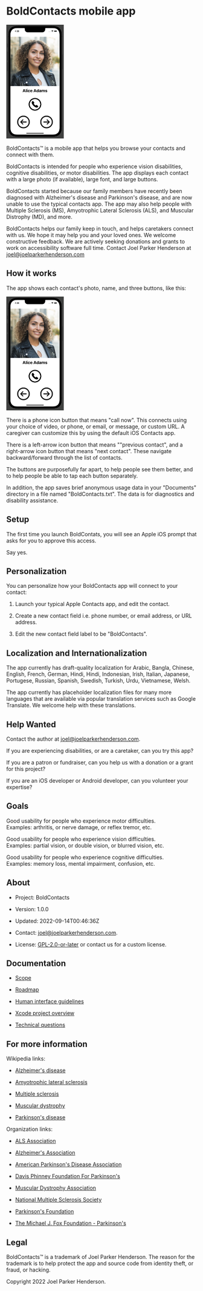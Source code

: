 # BoldContacts mobile app

<img src="screenshot.png" height="300">

BoldContacts™ is a mobile app that helps you browse your contacts and connect with them.

BoldContacts is intended for people who experience vision disabilities, cognitive disabilities, or motor disabilities. The app displays each contact with a large photo (if available), large font, and large buttons.
 
BoldContacts started because our family members have recently been diagnosed with Alzheimer's disease and Parkinson's disease, and are now unable to use the typical contacts app. The app may also help people with Multiple Sclerosis (MS), Amyotrophic Lateral Sclerosis (ALS), and Muscular Distrophy (MD), and more.

BoldContacts helps our family keep in touch, and helps caretakers connect with us. We hope it may help you and your loved ones. We welcome constructive feedback. We are actively seeking donations and grants to work on accessibility software full time. Contact Joel Parker Henderson at [joel@joelparkerhenderson.com](mailto:joel@joelparkerhenderson.com)


## How it works

The app shows each contact's photo, name, and three buttons, like this:

<img src="screenshot.png" height="300">

There is a phone icon button that means "call now". This connects using your choice of video, or phone, or email, or message, or custom URL. A caregiver can customize this by using the default iOS Contacts app.

There is a left-arrow icon button that means ""previous contact", and a right-arrow icon button that means "next contact". These navigate backward/forward through the list of contacts. 

The buttons are purposefully far apart, to help people see them better, and to help people be able to tap each button separately.

In addition, the app saves brief anonymous usage data in your "Documents" directory in a file named "BoldContacts.txt". The data is for diagnostics and disability assistance.


## Setup

The first time you launch BoldContats, you will see an Apple iOS prompt that asks for you to approve this access.

Say yes.


## Personalization

You can personalize how your BoldContacts app will connect to your contact:

1. Launch your typical Apple Contacts app, and edit the contact.

2. Create a new contact field i.e. phone number, or email address, or URL address.

3. Edit the new contact field label to be "BoldContacts".


## Localization and Internationalization

The app currently has draft-quality localization for Arabic, Bangla, Chinese, English, French, German, Hindi, Hindi, Indonesian, Irish, Italian, Japanese, Portugese, Russian, Spanish, Swedish, Turkish, Urdu, Vietnamese, Welsh.

The app currently has placeholder localization files for many more languages that are available via popular translation services such as Google Translate. We welcome help with these translations.


## Help Wanted

Contact the author at <a href="mailto:joel@joelparkerhenderson.com">joel@joelparkerhenderson.com</a>.

If you are experiencing disabilities, or are a caretaker, can you try this app?

If you are a patron or fundraiser, can you help us with a donation or a grant for this project? 

If you are an iOS developer or Android developer, can you volunteer your expertise?


## Goals

Good usability for people who experience motor difficulties.<br>Examples: arthritis, or nerve damage, or reflex tremor, etc. 

Good usability for people who experience vision difficulties.<br>Examples: partial vision, or double vision, or blurred vision, etc. 

Good usability for people who experience cognitive difficulties.<br>Examples:  memory loss, mental impairment, confusion, etc. 


## About

* Project: BoldContacts

* Version: 1.0.0

* Updated: 2022-09-14T00:46:36Z

* Contact: <a href="mailto:joel@joelparkerhenderson.com">joel@joelparkerhenderson.com</a>.

* License: <a href="https://spdx.org/licenses/GPL-2.0-or-later.html">GPL-2.0-or-later</a> or contact us for a custom license. 


## Documentation

* [Scope](doc/scope/)

* [Roadmap](doc/roadmap/)

* [Human interface guidelines](doc/human-interface-guidelines/)

* [Xcode project overview](doc/xcode-project-overview/)

* [Technical questions](doc/technical-questions/)


## For more information

Wikipedia links:

* [Alzheimer's disease](https://wikipedia.org/wiki/Alzheimer's_disease)

* [Amyotrophic lateral sclerosis](https://wikipedia.org/wiki/Amyotrophic_lateral_sclerosis)

* [Multiple sclerosis](https://en.wikipedia.org/wiki/Multiple_sclerosis)

* [Muscular dystrophy](https://wikipedia.org/wiki/Muscular_dystrophy)

* [Parkinson's disease](https://wikipedia.org/wiki/Parkinson's_disease)

Organization links:

* [ALS Association](https://www.als.org)

* [Alzheimer's Association](https://www.alz.org)

* [American Parkinson's Disease Association](https://www.apdaparkinson.org)

* [Davis Phinney Foundation For Parkinson's](https://davisphinneyfoundation.org)

* [Muscular Dystrophy Association](http://www.mdausa.org)

* [National Multiple Sclerosis Society](https://www.nationalmssociety.org)
  
* [Parkinson's Foundation](https://www.parkinson.org)

* [The Michael J. Fox Foundation - Parkinson's](https://www.michaeljfox.org)


## Legal

BoldContacts™ is a trademark of Joel Parker Henderson. 
The reason for the trademark is to help protect the app 
and source code from identity theft, or fraud, or hacking.

Copyright 2022 Joel Parker Henderson.
